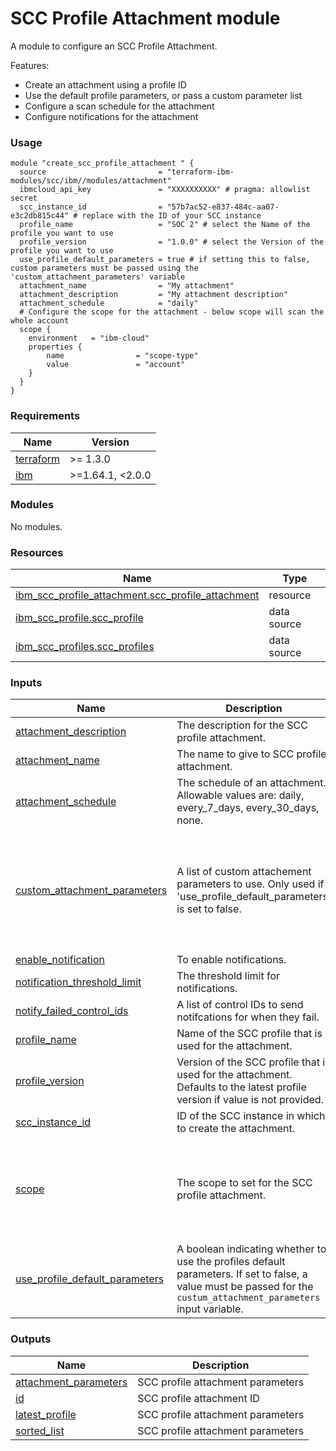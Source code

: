 # SCC Profile Attachment module

A module to configure an SCC Profile Attachment.

Features:
- Create an attachment using a profile ID
- Use the default profile parameters, or pass a custom parameter list
- Configure a scan schedule for the attachment
- Configure notifications for the attachment

### Usage

```hcl
module "create_scc_profile_attachment " {
  source                         = "terraform-ibm-modules/scc/ibm//modules/attachment"
  ibmcloud_api_key               = "XXXXXXXXXX" # pragma: allowlist secret
  scc_instance_id                = "57b7ac52-e837-484c-aa07-e3c2db815c44" # replace with the ID of your SCC instance
  profile_name                   = "SOC 2" # select the Name of the profile you want to use
  profile_version                = "1.0.0" # select the Version of the profile you want to use
  use_profile_default_parameters = true # if setting this to false, custom parameters must be passed using the 'custom_attachment_parameters' variable
  attachment_name                = "My attachment"
  attachment_description         = "My attachment description"
  attachment_schedule            = "daily"
  # Configure the scope for the attachment - below scope will scan the whole account
  scope {
    environment   = "ibm-cloud"
    properties {
        name                = "scope-type"
        value               = "account"
    }
  }
}
```

<!-- BEGINNING OF PRE-COMMIT-TERRAFORM DOCS HOOK -->
### Requirements

| Name | Version |
|------|---------|
| <a name="requirement_terraform"></a> [terraform](#requirement\_terraform) | >= 1.3.0 |
| <a name="requirement_ibm"></a> [ibm](#requirement\_ibm) | >=1.64.1, <2.0.0 |

### Modules

No modules.

### Resources

| Name | Type |
|------|------|
| [ibm_scc_profile_attachment.scc_profile_attachment](https://registry.terraform.io/providers/IBM-Cloud/ibm/latest/docs/resources/scc_profile_attachment) | resource |
| [ibm_scc_profile.scc_profile](https://registry.terraform.io/providers/IBM-Cloud/ibm/latest/docs/data-sources/scc_profile) | data source |
| [ibm_scc_profiles.scc_profiles](https://registry.terraform.io/providers/IBM-Cloud/ibm/latest/docs/data-sources/scc_profiles) | data source |

### Inputs

| Name | Description | Type | Default | Required |
|------|-------------|------|---------|:--------:|
| <a name="input_attachment_description"></a> [attachment\_description](#input\_attachment\_description) | The description for the SCC profile attachment. | `string` | n/a | yes |
| <a name="input_attachment_name"></a> [attachment\_name](#input\_attachment\_name) | The name to give to SCC profile attachment. | `string` | n/a | yes |
| <a name="input_attachment_schedule"></a> [attachment\_schedule](#input\_attachment\_schedule) | The schedule of an attachment. Allowable values are: daily, every\_7\_days, every\_30\_days, none. | `string` | `"daily"` | no |
| <a name="input_custom_attachment_parameters"></a> [custom\_attachment\_parameters](#input\_custom\_attachment\_parameters) | A list of custom attachement parameters to use. Only used if 'use\_profile\_default\_parameters' is set to false. | <pre>list(object({<br>    parameter_name          = string<br>    parameter_display_name  = string<br>    parameter_type          = string<br>    parameter_default_value = string<br>    assessment_type         = string<br>    assessment_id           = string<br>  }))</pre> | `null` | no |
| <a name="input_enable_notification"></a> [enable\_notification](#input\_enable\_notification) | To enable notifications. | `bool` | `false` | no |
| <a name="input_notification_threshold_limit"></a> [notification\_threshold\_limit](#input\_notification\_threshold\_limit) | The threshold limit for notifications. | `number` | `14` | no |
| <a name="input_notify_failed_control_ids"></a> [notify\_failed\_control\_ids](#input\_notify\_failed\_control\_ids) | A list of control IDs to send notifcations for when they fail. | `list(string)` | `[]` | no |
| <a name="input_profile_name"></a> [profile\_name](#input\_profile\_name) | Name of the SCC profile that is used for the attachment. | `string` | n/a | yes |
| <a name="input_profile_version"></a> [profile\_version](#input\_profile\_version) | Version of the SCC profile that is used for the attachment. Defaults to the latest profile version if value is not provided. | `string` | `"latest"` | no |
| <a name="input_scc_instance_id"></a> [scc\_instance\_id](#input\_scc\_instance\_id) | ID of the SCC instance in which to create the attachment. | `string` | n/a | yes |
| <a name="input_scope"></a> [scope](#input\_scope) | The scope to set for the SCC profile attachment. | <pre>list(object({<br>    environment = optional(string, "ibm-cloud")<br>    properties = list(object({<br>      name  = string<br>      value = string<br>    }))<br>  }))</pre> | n/a | yes |
| <a name="input_use_profile_default_parameters"></a> [use\_profile\_default\_parameters](#input\_use\_profile\_default\_parameters) | A boolean indicating whether to use the profiles default parameters. If set to false, a value must be passed for the `custum_attachment_parameters` input variable. | `bool` | `true` | no |

### Outputs

| Name | Description |
|------|-------------|
| <a name="output_attachment_parameters"></a> [attachment\_parameters](#output\_attachment\_parameters) | SCC profile attachment parameters |
| <a name="output_id"></a> [id](#output\_id) | SCC profile attachment ID |
| <a name="output_latest_profile"></a> [latest\_profile](#output\_latest\_profile) | SCC profile attachment parameters |
| <a name="output_sorted_list"></a> [sorted\_list](#output\_sorted\_list) | SCC profile attachment parameters |
<!-- END OF PRE-COMMIT-TERRAFORM DOCS HOOK -->
